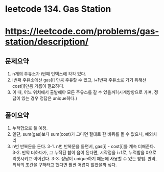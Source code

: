 # leetcode 134. Gas Station
# https://leetcode.com/problems/gas-station/description/

## 문제요약 
1. n개의 주유소가 i번째 인덱스에 각각 있다.
2. i번째 주유소에선 gas[i] 만큼 주유할 수 있고, i+1번째 주유소로 가기 위해선 cost[i]만큼 기름이 필요하다.
3. 이 때, 어느 위치에서 출발해야 모든 주유소를 갈 수 있을까?(시계방향으로 가며, 정답이 있는 경우 정답은 unique하다.)

## 풀이요약
1. 누적합으로 풀 예정.
2. 일단, sum(gas)보다 sum(cost)가 크다면 절대로 한 바퀴를 돌 수 없으니, 예외처리
3. n번 반복문을 돈다.
3-1. n번 반복문을 돌면서, gas[i] - cost[i]를 계속 더해준다.
3-2. 만약 더하다가, 그 누적된 합이 음이 된다면, 시작점을 i+1로, 누적합을 0으로 리셋시키고 이어간다.
3-3. 정답이 unique하기 때문에 사용할 수 있는 방법. 만약, 최적의 조건을 구하라고 했다면 훨씬 어렵지 않았을까 싶다.